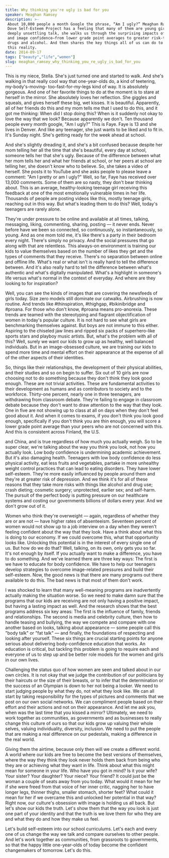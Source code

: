 ```yaml
---
title: Why thinking you're ugly is bad for you
speaker: Meaghan Ramsey
description: >-
 About 10,000 people a month Google the phrase, “Am I ugly?” Meaghan Ramsey of the
 Dove Self-Esteem Project has a feeling that many of them are young girls. In a
 deeply unsettling talk, she walks us through the surprising impacts of low body
 and image confidence—from lower grade point averages to greater risk-taking with
 drugs and alcohol. And then shares the key things all of us can do to disrupt
 this reality.
date: 2014-09-17
tags: ["beauty","life","women"]
slug: meaghan_ramsey_why_thinking_you_re_ugly_is_bad_for_you
---
```


This is my niece, Stella. She's just turned one and started to walk. And she's walking in
that really cool way that one-year-olds do, a kind of teetering, my-body's-moving-
too-fast-for-my-legs kind of way. It is absolutely gorgeous. And one of her favorite 
things to do at the moment is to stare at herself in the mirror. She absolutely loves her
reflection. She giggles and squeals, and gives herself these big, wet kisses. It is
beautiful. Apparently, all of her friends do this and my mom tells me that I used to do
this, and it got me thinking: When did I stop doing this? When is it suddenly not okay to
love the way that we look? Because apparently we don't. Ten thousand people every month
google, "Am I ugly?" This is Faye. Faye is 13 and she lives in Denver. And like any
teenager, she just wants to be liked and to fit in. It's Sunday night. She's getting
ready for the week ahead at school.

And she's slightly dreading it, and she's a bit confused because despite her mom telling
her all the time that she's beautiful, every day at school, someone tells her that she's
ugly. Because of the difference between what her mom tells her and what her friends at
school, or her peers at school are telling her, she doesn't know who to believe. So, she
takes a video of herself. She posts it to YouTube and she asks people to please leave a
comment: "Am I pretty or am I ugly?" Well, so far, Faye has received over 13,000
comments. Some of them are so nasty, they don't bear thinking about. This is an average,
healthy-looking teenage girl receiving this feedback at one of the most emotionally
vulnerable times in her life. Thousands of people are posting videos like this, mostly
teenage girls, reaching out in this way. But what's leading them to do this? Well, today's
teenagers are rarely alone.

They're under pressure to be online and available at all times, talking, messaging,
liking, commenting, sharing, posting — it never ends. Never before have we been so
connected, so continuously, so instantaneously, so young. And as one mom told me, it's
like there's a party in their bedroom every night. There's simply no privacy. And the
social pressures that go along with that are relentless. This always-on environment is
training our kids to value themselves based on the number of likes they get and the types
of comments that they receive. There's no separation between online and offline life.
What's real or what isn't is really hard to tell the difference between. And it's also
really hard to tell the difference between what's authentic and what's digitally
manipulated. What's a highlight in someone's life versus what's normal in the context of
everyday. And where are they looking to for inspiration?

Well, you can see the kinds of images that are covering the newsfeeds of girls today. Size
zero models still dominate our catwalks. Airbrushing is now routine. And trends like
#thinspiration, #thighgap, #bikinibridge and #proana. For those who don't know, #proana
means pro-anorexia. These trends are teamed with the stereotyping and flagrant
objectification of women in today's popular culture. It is not hard to see what girls are
benchmarking themselves against. But boys are not immune to this either. Aspiring to the
chiseled jaw lines and ripped six packs of superhero-like sports stars and playboy music
artists. But, what's the problem with all of this? Well, surely we want our kids to grow up
as healthy, well balanced individuals. But in an image-obsessed culture, we are training
our kids to spend more time and mental effort on their appearance at the expense of all
of the other aspects of their identities.

So, things like their relationships, the development of their physical abilities, and
their studies and so on begin to suffer. Six out of 10 girls are now choosing not to do 
something because they don't think they look good enough. These are not trivial
activities. These are fundamental activities to their development as humans and as
contributors to society and to the workforce. Thirty-one percent, nearly one in three
teenagers, are withdrawing from classroom debate. They're failing to engage in classroom
debate because they don't want to draw attention to the way that they look. One in five
are not showing up to class at all on days when they don't feel good about it. And when it
comes to exams, if you don't think you look good enough, specifically if you don't think
you are thin enough, you will score a lower grade point average than your peers who are
not concerned with this. And this is consistent across Finland, the U.S.

and China, and is true regardless of how much you actually weigh. So to be super clear,
we're talking about the way you think you look, not how you actually look. Low body
confidence is undermining academic achievement. But it's also damaging health. Teenagers
with low body confidence do less physical activity, eat less fruits and vegetables,
partake in more unhealthy weight control practices that can lead to eating disorders. They
have lower self-esteem. They're more easily influenced by people around them and they're
at greater risk of depression. And we think it's for all of these reasons that they take
more risks with things like alcohol and drug use; crash dieting; cosmetic surgery; 
unprotected, earlier sex; and self-harm. The pursuit of the perfect body is putting
pressure on our healthcare systems and costing our governments billions of dollars every
year. And we don't grow out of it.

Women who think they're overweight — again, regardless of whether they are or are not —
have higher rates of absenteeism. Seventeen percent of women would not show up to a job
interview on a day when they weren't feeling confident about the way that they look. Have a
think about what this is doing to our economy. If we could overcome this, what that
opportunity looks like. Unlocking this potential is in the interest of every single one of
us. But how do we do that? Well, talking, on its own, only gets you so far. It's not enough
by itself. If you actually want to make a difference, you have to do something. And we've
learned there are three key ways: The first is we have to educate for body confidence. We
have to help our teenagers develop strategies to overcome image-related pressures and
build their self-esteem. Now, the good news is that there are many programs out there
available to do this. The bad news is that most of them don't work.

I was shocked to learn that many well-meaning programs are inadvertently actually making
the situation worse. So we need to make damn sure that the programs that our kids are
receiving are not only having a positive impact, but having a lasting impact as well. And
the research shows that the best programs address six key areas: The first is the
influence of family, friends and relationships. The second is media and celebrity
culture, then how to handle teasing and bullying, the way we compete and compare with one
another based on looks, talking about appearance — some people call this "body talk" or
"fat talk" — and finally, the foundations of respecting and looking after yourself. These
six things are crucial starting points for anyone serious about delivering body-confidence
education that works. An education is critical, but tackling this problem is going to
require each and everyone of us to step up and be better role models for the women and
girls in our own lives.

Challenging the status quo of how women are seen and talked about in our own circles. It is
not okay that we judge the contribution of our politicians by their haircuts or the size
of their breasts, or to infer that the determination or the success of an Olympian is down
 to her not being a looker. We need to start judging people by what they do, not what they
look like. We can all start by taking responsibility for the types of pictures and
comments that we post on our own social networks. We can compliment people based on their
effort and their actions and not on their appearance. And let me ask you, when was the last
time that you kissed a mirror? Ultimately, we need to work together as communities, as
governments and as businesses to really change this culture of ours so that our kids grow
up valuing their whole selves, valuing individuality, diversity, inclusion. We need to
put the people that are making a real difference on our pedestals, making a difference in
the real world.

Giving them the airtime, because only then will we create a different world. A world where
our kids are free to become the best versions of themselves, where the way they think they
look never holds them back from being who they are or achieving what they want in
life. Think about what this might mean for someone in your life. Who have you got in mind?
Is it your wife? Your sister? Your daughter? Your niece? Your friend? It could just be the
woman a couple of seats away from you today. What would it mean for her if she were freed
from that voice of her inner critic, nagging her to have longer legs, thinner thighs,
smaller stomach, shorter feet? What could it mean for her if we overcame this and unlocked
her potential in that way? Right now, our culture's obsession with image is holding us all
back. But let's show our kids the truth. Let's show them that the way you look is just one
part of your identity and that the truth is we love them for who they are and what they do
and how they make us feel.

Let's build self-esteem into our school curriculums. Let's each and every one of us change
the way we talk and compare ourselves to other people. And let's work together as
communities, from grassroots to governments, so that the happy little one-year-olds of
today become the confident changemakers of tomorrow. Let's do this. 

<!--
ad_duration=3.33
event="TED@Unilever"
external_start_time=0
intro_duration=11.82
is_subtitle_required="False"
is_talk_featured="True"
language="en"
language_swap="False"
native_language="en"
number_of_related_talks=6
number_of_speakers=1
number_of_subtitled_videos=32
number_of_tags=3
number_of_talk_download_languages=32
number_of_talk_more_resources=0
number_of_talk_recommendations=0
number_of_talks_take_actions=0
post_ad_duration=0.83
published_timestamp="2014-10-07 16:46:06"
recording_date="2014-09-17"
speaker_description="Self-esteem advocate"
speaker_is_published=1
speaker_name="Meaghan Ramsey"
talk_name="Why thinking you're ugly is bad for you"
talks_tags=["beauty","life","women"]
url_audio="https://download.ted.com/talks/MeaghanRamsey_2014S.mp3?apikey=acme-roadrunner"
url_photo_speaker="https://pe.tedcdn.com/images/ted/04610a456e7d767bb2bbf345230a11c5554de1a6_254x191.jpg"
url_photo_talk="https://s3.amazonaws.com/talkstar-photos/uploads/d9b3d881-1794-4465-984e-62d9f1494cce/MeaghanRamsey_2014S-embed.jpg"
url_webpage="https://www.ted.com/talks/meaghan_ramsey_why_thinking_you_re_ugly_is_bad_for_you"
video_type_name="TED Institute Talk"
-->